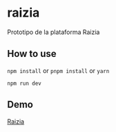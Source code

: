# raizia
Prototipo de la plataforma Raizia

## How to use

`npm install` or `pnpm install` or `yarn`

`npm run dev` 

## Demo
[Raizia](https://raizia-ui.vercel.app/)
